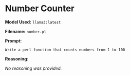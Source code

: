 # Number Counter

**Model Used:** `llama3:latest`

**Filename:** `number.pl`

**Prompt:**

```
Write a perl function that counts numbers from 1 to 100
```

**Reasoning:**

_No reasoning was provided._